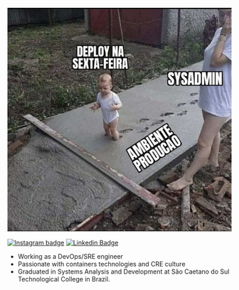 <!-- ## Hi there 👋 -->

<!-- [![Plinio's github stats](https://github-readme-stats.vercel.app/api?username=pliniogsnascimento)](https://github.com/pliniogsnascimento/github-readme-stats) -->

![triste](assets/img/e_isso.png)

[![Instagram badge](https://img.shields.io/badge/-instagram-red?link=https://www.instagram.com/plinio_nascimento/)](https://www.instagram.com/plinio_nascimento/)
[![Linkedin Badge](https://img.shields.io/badge/-LinkedIn-blue?style=flat-square&logo=Linkedin&logoColor=white&link=https://www.linkedin.com/in/plinio-nascimento-8b4ab6146/)](https://www.linkedin.com/in/plinio-nascimento-8b4ab6146/)

 - Working as a DevOps/SRE engineer
 - Passionate with containers technologies and CRE culture 
 - Graduated in Systems Analysis and Development at São Caetano do Sul Technological College in Brazil.
